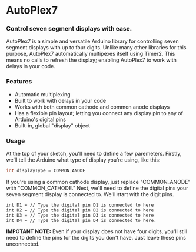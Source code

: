 # AutoPlex7
### Control seven segment displays with ease.

AutoPlex7 is a simple and versatile Arduino library for controlling seven segment displays with up to four digits. Unlike many other libraries for this purpose, AutoPlex7 automatically multipexes itself using Timer2. This means no calls to refresh the display; enabling AutoPlex7 to work with delays in your code.

### Features
- Automatic multiplexing
- Built to work with delays in your code
- Works with both common cathode and common anode displays
- Has a flexible pin layout; letting you connect any display pin to any of Arduino's digital pins
- Built-in, global "display" object

### Usage
At the top of your sketch, you'll need to define a few paremeters. Firstly, we'll tell the Arduino what type of display you're using, like this:
```C++
int displayType = COMMON_ANODE
```
If you're using a common cathode display, just replace "COMMON_ANODE" with "COMMON_CATHODE."
Next, we'll need to define the digital pins your seven segment display is connected to. We'll start with the digit pins.
```
int D1 = // Type the digital pin D1 is connected to here
int D2 = // Type the digital pin D2 is connected to here
int D3 = // Type the digital pin D3 is connected to here
int D4 = // Type the digital pin D4 is connected to here.
```
**IMPOTANT NOTE:** Even if your display does not have four digits, you'll still need to define the pins for the digits you don't have. Just leave these pins unconnected.
